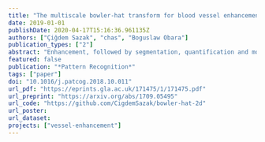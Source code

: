 ```yaml
---
title: "The multiscale bowler-hat transform for blood vessel enhancement in retinal images"
date: 2019-01-01
publishDate: 2020-04-17T15:16:36.961135Z
authors: ["Çiğdem Sazak", "chas", "Boguslaw Obara"]
publication_types: ["2"]
abstract: "Enhancement, followed by segmentation, quantification and modelling of blood vessels in retinal images plays an essential role in computer-aided retinopathy diagnosis. In this paper, we introduce the bowler-hat transform method a new approach based on mathematical morphology for vessel enhancement. The proposed method combines different structuring elements to detect innate features of vessel-like structures. We evaluate the proposed method qualitatively and quantitatively and compare it with the state-of-the-art methods using both synthetic and real datasets. Our results establish that the proposed method achieves high-quality vessel-like structure enhancement in both synthetic examples and clinically relevant retinal images. The bowler-hat transform is shown to be able to detect fine vessels while still remaining robust at junctions."
featured: false
publication: "*Pattern Recognition*"
tags: ["paper"]
doi: "10.1016/j.patcog.2018.10.011"
url_pdf: "https://eprints.gla.ac.uk/171475/1/171475.pdf"
url_preprint: "https://arxiv.org/abs/1709.05495"
url_code: "https://github.com/CigdemSazak/bowler-hat-2d"
url_poster:
url_dataset:
projects: ["vessel-enhancement"]
---
```

